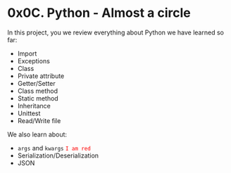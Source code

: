 # 0x0C. Python - Almost a circle

In this project, you we review everything about Python we have learned so far:

* Import
* Exceptions
* Class
* Private attribute
* Getter/Setter
* Class method
* Static method
* Inheritance
* Unittest
* Read/Write file

We also learn about:

* `args` and `kwargs` <span style="color: red">`I am red`</span>
* Serialization/Deserialization
* JSON
